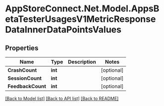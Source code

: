 # AppStoreConnect.Net.Model.AppsBetaTesterUsagesV1MetricResponseDataInnerDataPointsValues

## Properties

Name | Type | Description | Notes
------------ | ------------- | ------------- | -------------
**CrashCount** | **int** |  | [optional] 
**SessionCount** | **int** |  | [optional] 
**FeedbackCount** | **int** |  | [optional] 

[[Back to Model list]](../README.md#documentation-for-models) [[Back to API list]](../README.md#documentation-for-api-endpoints) [[Back to README]](../README.md)

